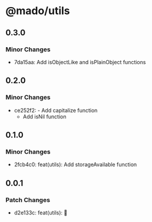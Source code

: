 # @mado/utils

## 0.3.0

### Minor Changes

- 7da15aa: Add isObjectLike and isPlainObject functions

## 0.2.0

### Minor Changes

- ce252f2: - Add capitalize function
  - Add isNil function

## 0.1.0

### Minor Changes

- 2fcb4c0: feat(utils): Add storageAvailable function

## 0.0.1

### Patch Changes

- d2e133c: feat(utils): 🎉
